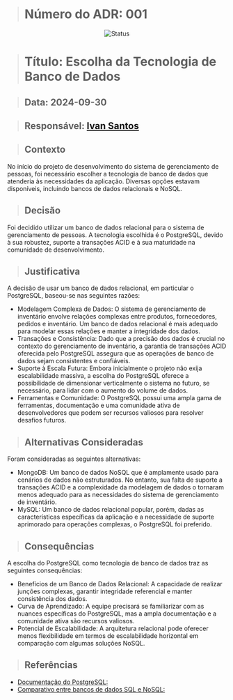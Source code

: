 > # Número do ADR: 001

<p align="center"> <img src="https://img.shields.io/static/v1?label=Status&message=Em Desenvolvimento&color=&labelColor=90876I" alt="Status" /></p>

> # Título: Escolha da Tecnologia de Banco de Dados

> ## Data: 2024-09-30

> ## Responsável: [Ivan Santos]()

> ## Contexto
No início do projeto de desenvolvimento do sistema de gerenciamento de pessoas, foi necessário escolher a tecnologia de banco de dados que atenderia às necessidades da aplicação. Diversas opções estavam disponíveis, incluindo bancos de dados relacionais e NoSQL.

> ## Decisão
Foi decidido utilizar um banco de dados relacional para o sistema de gerenciamento de pessoas. A tecnologia escolhida é o PostgreSQL, devido à sua robustez, suporte a transações ACID e à sua maturidade na comunidade de desenvolvimento.

> ## Justificativa
A decisão de usar um banco de dados relacional, em particular o PostgreSQL, baseou-se nas seguintes razões:

- Modelagem Complexa de Dados: O sistema de gerenciamento de inventário envolve relações complexas entre produtos, fornecedores, pedidos e inventário. Um banco de dados relacional é mais adequado para modelar essas relações e manter a integridade dos dados.
- Transações e Consistência: Dado que a precisão dos dados é crucial no contexto do gerenciamento de inventário, a garantia de transações ACID oferecida pelo PostgreSQL assegura que as operações de banco de dados sejam consistentes e confiáveis.
- Suporte à Escala Futura: Embora inicialmente o projeto não exija escalabilidade massiva, a escolha do PostgreSQL oferece a possibilidade de dimensionar verticalmente o sistema no futuro, se necessário, para lidar com o aumento do volume de dados.
- Ferramentas e Comunidade: O PostgreSQL possui uma ampla gama de ferramentas, documentação e uma comunidade ativa de desenvolvedores que podem ser recursos valiosos para resolver desafios futuros.

> ## Alternativas Consideradas
Foram consideradas as seguintes alternativas:

- MongoDB: Um banco de dados NoSQL que é amplamente usado para cenários de dados não estruturados. No entanto, sua falta de suporte a transações ACID e a complexidade da modelagem de dados o tornaram menos adequado para as necessidades do sistema de gerenciamento de inventário.
- MySQL: Um banco de dados relacional popular, porém, dadas as características específicas da aplicação e a necessidade de suporte aprimorado para operações complexas, o PostgreSQL foi preferido.

> ## Consequências
A escolha do PostgreSQL como tecnologia de banco de dados traz as seguintes consequências:

- Benefícios de um Banco de Dados Relacional: A capacidade de realizar junções complexas, garantir integridade referencial e manter consistência dos dados.
- Curva de Aprendizado: A equipe precisará se familiarizar com as nuances específicas do PostgreSQL, mas a ampla documentação e a comunidade ativa são recursos valiosos.
- Potencial de Escalabilidade: A arquitetura relacional pode oferecer menos flexibilidade em termos de escalabilidade horizontal em comparação com algumas soluções NoSQL.

> ## Referências
- [Documentação do PostgreSQL:](https://www.postgresql.org/docs/)
- [Comparativo entre bancos de dados SQL e NoSQL:](https://www.sitepoint.com/sql-vs-nosql-differences/)